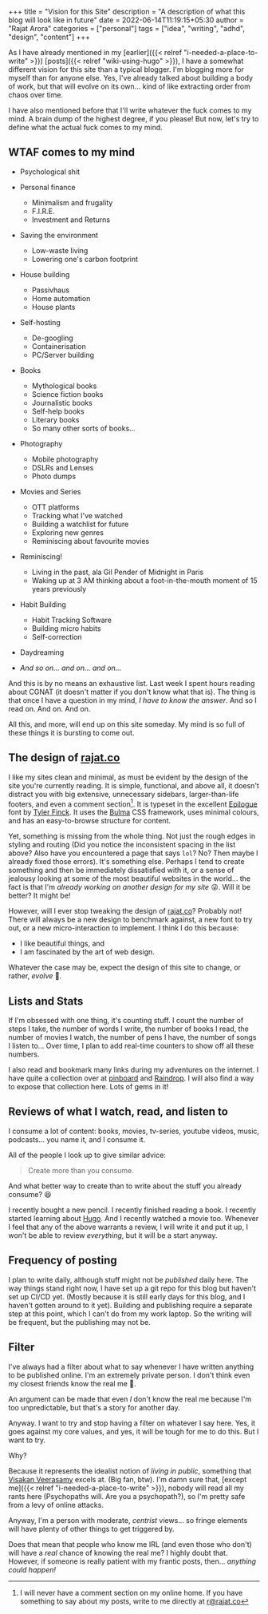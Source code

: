 +++
title = "Vision for this Site"
description = "A description of what this blog will look like in future"
date = 2022-06-14T11:19:15+05:30
author = "Rajat Arora"
categories = ["personal"]
tags = ["idea", "writing", "adhd", "design", "content"]
+++

As I have already mentioned in my [earlier]({{< relref "i-needed-a-place-to-write" >}}) [posts]({{< relref "wiki-using-hugo" >}}), I have a somewhat different vision for this site than a typical blogger. I'm blogging more for myself than for anyone else. Yes, I've already talked about building a body of work, but that will evolve on its own... kind of like extracting order from chaos over time.

I have also mentioned before that I'll write whatever the fuck comes to my mind. A brain dump of the highest degree, if you please! But now, let's try to define what the actual fuck comes to my mind.

## WTAF comes to my mind

- Psychological shit
- Personal finance
  - Minimalism and frugality
  - F.I.R.E.
  - Investment and Returns
- Saving the environment
  - Low-waste living
  - Lowering one's carbon footprint
- House building
  - Passivhaus
  - Home automation
  - House plants
- Self-hosting
  - De-googling
  - Containerisation
  - PC/Server building
- Books
  - Mythological books
  - Science fiction books
  - Journalistic books
  - Self-help books
  - Literary books
  - So many other sorts of books...
- Photography
  - Mobile photography
  - DSLRs and Lenses
  - Photo dumps

- Movies and Series
  - OTT platforms
  - Tracking what I've watched
  - Building a watchlist for future
  - Exploring new genres
  - Reminiscing about favourite movies
- Reminiscing!
  - Living in the past, ala Gil Pender of Midnight in Paris
  - Waking up at 3 AM thinking about a foot-in-the-mouth moment of 15 years previously
- Habit Building
  - Habit Tracking Software
  - Building micro habits
  - Self-correction
- Daydreaming
- _And so on... and on... and on..._

And this is by no means an exhaustive list. Last week I spent hours reading about CGNAT (it doesn't matter if you don't know what that is). The thing is that once I have a question in my mind, _I have to know the answer_. And so I read on. And on. And on.

All this, and more, will end up on this site someday. My mind is so full of these things it is bursting to come out.

## The design of [rajat.co](https://rajat.co)

I like my sites clean and minimal, as must be evident by the design of the site you're currently reading. It is simple, functional, and above all, it doesn't distract you with big extensive, unnecessary sidebars, larger-than-life footers, and even a comment section[^1]. It is typeset in the excellent [Epilogue](https://etceteratype.co/epilogue) font by [Tyler Finck](https://www.tyfromtheinternet.com/profile/). It uses the [Bulma](https://bulma.io/) CSS framework, uses minimal colours, and has an easy-to-browse structure for content.

Yet, something is missing from the whole thing. Not just the rough edges in styling and routing (Did you notice the inconsistent spacing in the list above? Also have you encountered a page that says `lol`? No? Then maybe I already fixed those errors). It's something else. Perhaps I tend to create something and then be immediately dissatisfied with it, or a sense of jealousy looking at some of the most beautiful websites in the world... the fact is that I'm _already working on another design for my site_ :stuck_out_tongue_winking_eye:. Will it be better? It might be!

However, will I ever stop tweaking the design of [rajat.co](https://rajat.co)? Probably not! There will always be a new design to benchmark against, a new font to try out, or a new micro-interaction to implement. I think I do this because:

- I like beautiful things, and
- I am fascinated by the art of web design.

Whatever the case may be, expect the design of this site to change, or rather, _evolve_ :slightly_smiling_face:.

## Lists and Stats

If I'm obsessed with one thing, it's counting stuff. I count the number of steps I take, the number of words I write, the number of books I read, the number of movies I watch, the number of pens I have, the number of songs I listen to... Over time, I plan to add real-time counters to show off all these numbers. 

I also read and bookmark many links during my adventures on the internet. I have quite a collection over at [pinboard](https://pinboard.in) and [Raindrop](https://raindrop.io). I will also find a way to expose that collection here. Lots of gems in it!

## Reviews of what I watch, read, and listen to

I consume a lot of content: books, movies, tv-series, youtube videos, music, podcasts... you name it, and I consume it. 

All of the people I look up to give similar advice:

> Create more than you consume.

And what better way to create than to write about the stuff you already consume? :laughing: 

I recently bought a new pencil. I recently finished reading a book. I recently started learning about [Hugo](https://gohugo.io). And I recently watched a movie too. Whenever I feel that any of the above warrants a review, I will write it and put it up, I won't be able to review _everything_, but it will be a start anyway.

## Frequency of posting

I plan to write daily, although stuff might not be _published_ daily here. The way things stand right now, I have set up a git repo for this blog but haven't set up CI/CD yet. (Mostly because it is still early days for this blog, and I haven't gotten around to it yet). Building and publishing require a separate step at this point, which I can't do from my work laptop. So the writing will be frequent, but the publishing may not be.

## Filter

I've always had a filter about what to say whenever I have written anything to be published online. I'm an extremely private person. I don't think even my closest friends know the real me :see_no_evil:.

An argument can be made that even _I_ don't know the real me because I'm too unpredictable, but that's a story for another day.

Anyway. I want to try and stop having a filter on whatever I say here. Yes, it goes against my core values, and yes, it will be tough for me to do this. But I want to try.

Why?

Because it represents the idealist notion of _living in public_, something that [Visakan Veerasamy](http://visakanv.com/) excels at. (Big fan, btw). I'm damn sure that, [except me]({{< relref "i-needed-a-place-to-write" >}}), nobody will read all my rants here (Psychopaths will. Are you a psychopath?), so I'm pretty safe from a levy of online attacks.

Anyway, I'm a person with moderate, _centrist_ views... so fringe elements will have plenty of other things to get triggered by.

Does that mean that people who know me IRL (and even those who don't) will have a _real_ chance of knowing the real me? I highly doubt that. However, if someone is really patient with my frantic posts, then... _anything could happen!_

[^1]: I will never have a comment section on my online home. If you have something to say about my posts, write to me directly at [r@rajat.co](mailto:r@rajat.co)

